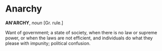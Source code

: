 # Anarchy

**AN'ARCHY**, _noun_ \[Gr. rule.\]

Want of government; a state of society, when there is no law or supreme power, or when the laws are not efficient, and individuals do what they please with impunity; political confusion.